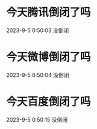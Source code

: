 # 今天腾讯倒闭了吗

2023-9-5 0:50:03 没倒闭

# 今天微博倒闭了吗

2023-9-5 0:50:04 没倒闭

# 今天百度倒闭了吗

2023-9-5 0:50:15 没倒闭

